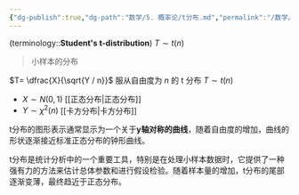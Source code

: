 ```yaml
---
{"dg-publish":true,"dg-path":"数学/5. 概率论/t分布.md","permalink":"/数学/5. 概率论/t分布/","dgPassFrontmatter":true,"noteIcon":"","created":"2024-10-15T17:01:07.717+08:00","updated":"2025-04-14T11:45:15.386+08:00"}
---
```


(terminology::**Student's t-distribution**)  $T\sim t(n)$
>小样本的分布

$T= \dfrac{X}{\sqrt{Y / n}}$   服从自由度为 $n$ 的 t 分布 $T\sim t(n)$
-  $X\sim N(0,1)$   [[正态分布\|正态分布]]
-  $Y\sim \chi^{2}(n)$     [[卡方分布\|卡方分布]]


t分布的图形表示通常显示为一个关于**y轴对称的曲线**，随着自由度的增加，曲线的形状逐渐接近标准正态分布的钟形曲线。

t分布是统计分析中的一个重要工具，特别是在处理小样本数据时，它提供了一种强有力的方法来估计总体参数和进行假设检验。随着样本量的增加，t分布的尾部逐渐变薄，最终趋近于正态分布。

